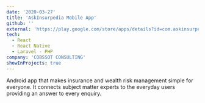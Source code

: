 ```yaml
---
date: '2020-03-27'
title: 'AskInsurpedia Mobile App'
github: ''
external: 'https://play.google.com/store/apps/details?id=com.askinsurpedia.mobile'
tech:
  - React
  - React Native
  - Laravel - PHP
company: 'COBSSOT CONSULTING'
showInProjects: true
---
```


Android app that makes insurance and wealth risk management simple for everyone. It connects subject matter experts to the everyday users providing an answer to every enquiry.
